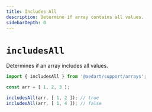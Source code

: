 ```yaml
---
title: Includes All
description: Determine if array contains all values.
sidebarDepth: 0
---
```


# `includesAll`

Determines if an array includes all values.

```js
import { includesAll } from '@aedart/support/arrays';

const arr = [ 1, 2, 3 ];

includesAll(arr, [ 1, 2 ]); // true
includesAll(arr, [ 1, 4 ]); // false
```
